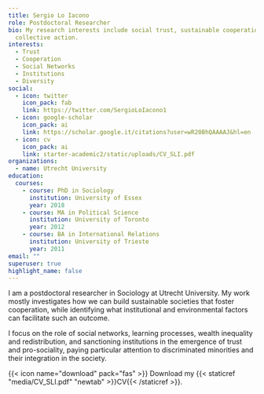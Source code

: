 ```yaml
---
title: Sergio Lo Iacono
role: Postdoctoral Researcher
bio: My research interests include social trust, sustainable cooperation, and
  collective action.
interests:
  - Trust
  - Cooperation
  - Social Networks
  - Institutions
  - Diversity
social:
  - icon: twitter
    icon_pack: fab
    link: https://twitter.com/SergioLoIacono1
  - icon: google-scholar
    icon_pack: ai
    link: https://scholar.google.it/citations?user=wR20BhQAAAAJ&hl=en
  - icon: cv
    icon_pack: ai
    link: starter-academic2/static/uploads/CV_SLI.pdf
organizations:
  - name: Utrecht University
education:
  courses:
    - course: PhD in Sociology
      institution: University of Essex
      year: 2018
    - course: MA in Political Science
      institution: University of Toronto
      year: 2012
    - course: BA in International Relations
      institution: University of Trieste
      year: 2011
email: ""
superuser: true
highlight_name: false
---
```









I am a postdoctoral researcher in Sociology at Utrecht University. My work mostly investigates how we can build sustainable societies that foster cooperation, while identifying what institutional and environmental factors can facilitate such an outcome. 

I focus on the role of social networks, learning processes, wealth inequality and redistribution, and sanctioning institutions in the emergence of trust and pro-sociality, paying particular attention to discriminated minorities and their integration in the society. 

{{< icon name="download" pack="fas" >}} Download my {{< staticref "media/CV_SLI.pdf" "newtab" >}}CV{{< /staticref >}}.